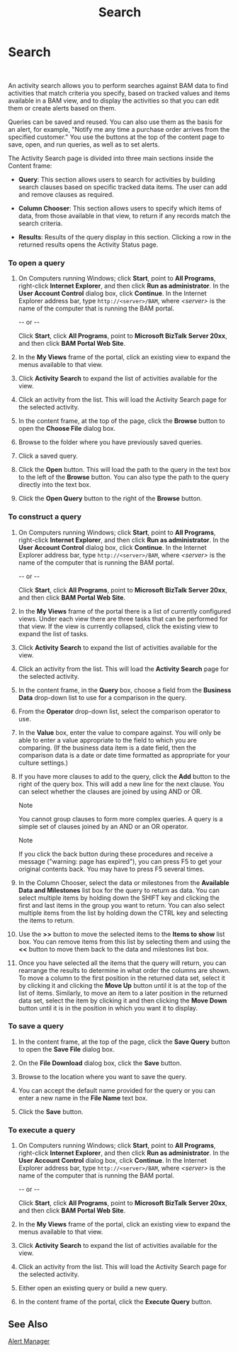 ﻿---
title: Search
TOCTitle: Search
ms:assetid: 34c39cf2-4684-4a76-833d-427dd9aead11
ms:mtpsurl: https://msdn.microsoft.com/library/Aa559540(v=BTS.80)
ms:contentKeyID: 51527231
ms.date: 08/30/2017
mtps_version: v=BTS.80
f1_keywords:
- bts06.bam.portal.default
---

# Search

 

An activity search allows you to perform searches against BAM data to find activities that match criteria you specify, based on tracked values and items available in a BAM view, and to display the activities so that you can edit them or create alerts based on them.

Queries can be saved and reused. You can also use them as the basis for an alert, for example, "Notify me any time a purchase order arrives from the specified customer." You use the buttons at the top of the content page to save, open, and run queries, as well as to set alerts.

The Activity Search page is divided into three main sections inside the Content frame:

  - **Query**: This section allows users to search for activities by building search clauses based on specific tracked data items. The user can add and remove clauses as required.

  - **Column Chooser**: This section allows users to specify which items of data, from those available in that view, to return if any records match the search criteria.

  - **Results**: Results of the query display in this section. Clicking a row in the returned results opens the Activity Status page.

### To open a query

1.  On Computers running Windows; click **Start**, point to **All Programs**, right-click **Internet Explorer**, and then click **Run as administrator**. In the **User Account Control** dialog box, click **Continue**. In the Internet Explorer address bar, type `http://<server>/BAM`, where *\<server\>* is the name of the computer that is running the BAM portal.
    
    \-- or --
    
    Click **Start**, click **All Programs**, point to **Microsoft BizTalk Server 20xx**, and then click **BAM Portal Web Site**.

2.  In the **My Views** frame of the portal, click an existing view to expand the menus available to that view.

3.  Click **Activity Search** to expand the list of activities available for the view.

4.  Click an activity from the list. This will load the Activity Search page for the selected activity.

5.  In the content frame, at the top of the page, click the **Browse** button to open the **Choose File** dialog box.

6.  Browse to the folder where you have previously saved queries.

7.  Click a saved query.

8.  Click the **Open** button. This will load the path to the query in the text box to the left of the **Browse** button. You can also type the path to the query directly into the text box.

9.  Click the **Open Query** button to the right of the **Browse** button.

### To construct a query

1.  On Computers running Windows; click **Start**, point to **All Programs**, right-click **Internet Explorer**, and then click **Run as administrator**. In the **User Account Control** dialog box, click **Continue**. In the Internet Explorer address bar, type `http://<server>/BAM`, where *\<server\>* is the name of the computer that is running the BAM portal.
    
    \-- or --
    
    Click **Start**, click **All Programs**, point to **Microsoft BizTalk Server 20xx**, and then click **BAM Portal Web Site**.

2.  In the **My Views** frame of the portal there is a list of currently configured views. Under each view there are three tasks that can be performed for that view. If the view is currently collapsed, click the existing view to expand the list of tasks.

3.  Click **Activity Search** to expand the list of activities available for the view.

4.  Click an activity from the list. This will load the **Activity Search** page for the selected activity.

5.  In the content frame, in the **Query** box, choose a field from the **Business Data** drop-down list to use for a comparison in the query.

6.  From the **Operator** drop-down list, select the comparison operator to use.

7.  In the **Value** box, enter the value to compare against. You will only be able to enter a value appropriate to the field to which you are comparing. (If the business data item is a date field, then the comparison data is a date or date time formatted as appropriate for your culture settings.)

8.  If you have more clauses to add to the query, click the **Add** button to the right of the query box. This will add a new line for the next clause. You can select whether the clauses are joined by using AND or OR.
    

    > [!NOTE]
    > <P>You cannot group clauses to form more complex queries. A query is a simple set of clauses joined by an AND or an OR operator.</P>

    

    > [!NOTE]
    > <P>If you click the back button during these procedures and receive a message ("warning: page has expired"), you can press F5 to get your original contents back. You may have to press F5 several times.</P>



9.  In the Column Chooser, select the data or milestones from the **Available Data and Milestones** list box for the query to return as data. You can select multiple items by holding down the SHIFT key and clicking the first and last items in the group you want to return. You can also select multiple items from the list by holding down the CTRL key and selecting the items to return.

10. Use the **\>\>** button to move the selected items to the **Items to show** list box. You can remove items from this list by selecting them and using the **\<\<** button to move them back to the data and milestones list box.

11. Once you have selected all the items that the query will return, you can rearrange the results to determine in what order the columns are shown. To move a column to the first position in the returned data set, select it by clicking it and clicking the **Move Up** button until it is at the top of the list of items. Similarly, to move an item to a later position in the returned data set, select the item by clicking it and then clicking the **Move Down** button until it is in the position in which you want it to display.

### To save a query

1.  In the content frame, at the top of the page, click the **Save Query** button to open the **Save File** dialog box.

2.  On the **File Download** dialog box, click the **Save** button.

3.  Browse to the location where you want to save the query.

4.  You can accept the default name provided for the query or you can enter a new name in the **File Name** text box.

5.  Click the **Save** button.

### To execute a query

1.  On Computers running Windows; click **Start**, point to **All Programs**, right-click **Internet Explorer**, and then click **Run as administrator**. In the **User Account Control** dialog box, click **Continue**. In the Internet Explorer address bar, type `http://<server>/BAM`, where *\<server\>* is the name of the computer that is running the BAM portal.
    
    \-- or --
    
    Click **Start**, click **All Programs**, point to **Microsoft BizTalk Server 20xx**, and then click **BAM Portal Web Site**.

2.  In the **My Views** frame of the portal, click an existing view to expand the menus available to that view.

3.  Click **Activity Search** to expand the list of activities available for the view.

4.  Click an activity from the list. This will load the Activity Search page for the selected activity.

5.  Either open an existing query or build a new query.

6.  In the content frame of the portal, click the **Execute Query** button.

## See Also

[Alert Manager](alert-manager.md)

